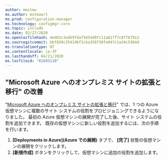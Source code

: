 ```yaml
---
author: mestew
ms.author: mstewart
ms.prod: configuration-manager
ms.technology: configmgr-core
ms.topic: include
ms.date: 02/27/2020
ms.openlocfilehash: ded83c3a4b9fda75654d0fc11a817f7c8ff67912
ms.sourcegitcommit: bbf820c35414bf2cba356f30fe047c1a34c5384d
ms.translationtype: HT
ms.contentlocale: ja-JP
ms.lasthandoff: 04/21/2020
ms.locfileid: "81693110"
---
```

## <a name="improvements-to-extend-and-migrate-on-premises-site-to-microsoft-azure"></a><a name="bkmk_extend"></a> "Microsoft Azure へのオンプレミス サイトの拡張と移行" の改善
<!--6307931-->
"[Microsoft Azure へのオンプレミス サイトの拡張と移行](../../../../support/azure-migration-tool.md)" では、1 つの Azure 仮想マシンに複数のサイト システムの役割をプロビジョニングできるようになりました。 最初の Azure 仮想マシンの展開が完了した後、サイト システムの役割を追加できます。 既存の仮想マシンに新しい役割を追加するには、次の手順を行います。
1. **[Deployments in Azure]\(Azure での展開\)** タブで、 **[完了]** 状態の仮想マシンの展開をクリックします。
1. **[新規作成]** ボタンをクリックして、仮想マシンに追加の役割を追加します。
